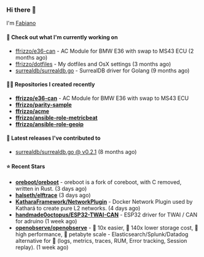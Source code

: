 ### Hi there 👋

I'm [Fabiano](https://ffrizzo.com)

#### 👷 Check out what I'm currently working on


- [ffrizzo/e36-can](https://github.com/ffrizzo/e36-can) - AC Module for BMW E36 with swap to MS43 ECU (2 months ago)
- [ffrizzo/dotfiles](https://github.com/ffrizzo/dotfiles) - My dotfiles and OsX settings (3 months ago)
- [surrealdb/surrealdb.go](https://github.com/surrealdb/surrealdb.go) - SurrealDB driver for Golang (9 months ago)

#### 👨‍💻 Repositories I created recently
- **[ffrizzo/e36-can](https://github.com/ffrizzo/e36-can)** - AC Module for BMW E36 with swap to MS43 ECU
- **[ffrizzo/parity-sample](https://github.com/ffrizzo/parity-sample)**
- **[ffrizzo/acme](https://github.com/ffrizzo/acme)**
- **[ffrizzo/ansible-role-metricbeat](https://github.com/ffrizzo/ansible-role-metricbeat)**
- **[ffrizzo/ansible-role-geoip](https://github.com/ffrizzo/ansible-role-geoip)**

#### 🚀 Latest releases I've contributed to


- [surrealdb/surrealdb.go @ v0.2.1](https://github.com/surrealdb/surrealdb.go/releases/tag/v0.2.1) (8 months ago)

#### ⭐ Recent Stars


- **[oreboot/oreboot](https://github.com/oreboot/oreboot)** - oreboot is a fork of coreboot, with C removed, written in Rust. (3 days ago)
- **[halseth/elftrace](https://github.com/halseth/elftrace)** (3 days ago)
- **[KatharaFramework/NetworkPlugin](https://github.com/KatharaFramework/NetworkPlugin)** - Docker Network Plugin used by Kathará to create pure L2 networks. (4 days ago)
- **[handmade0octopus/ESP32-TWAI-CAN](https://github.com/handmade0octopus/ESP32-TWAI-CAN)** - ESP32 driver for TWAI / CAN for adruino (1 week ago)
- **[openobserve/openobserve](https://github.com/openobserve/openobserve)** - 🚀 10x easier, 🚀 140x lower storage cost, 🚀 high performance,  🚀 petabyte scale - Elasticsearch/Splunk/Datadog alternative for 🚀 (logs, metrics, traces, RUM, Error tracking, Session replay). (1 week ago)
